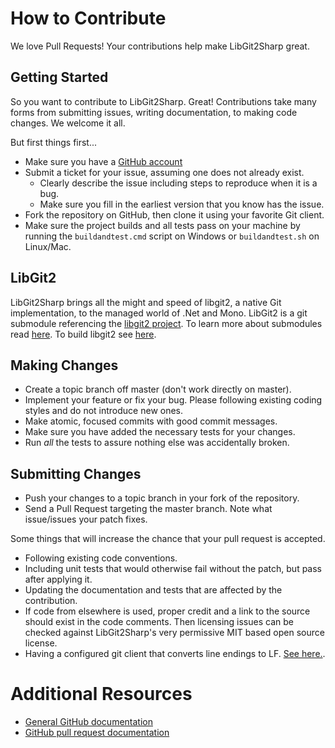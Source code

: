 # How to Contribute

We love Pull Requests! Your contributions help make LibGit2Sharp great.

## Getting Started

So you want to contribute to LibGit2Sharp. Great! Contributions take many forms from 
submitting issues, writing documentation, to making code changes. We welcome it all.

But first things first...

* Make sure you have a [GitHub account](https://github.com/signup/free)
* Submit a ticket for your issue, assuming one does not already exist.
  * Clearly describe the issue including steps to reproduce when it is a bug.
  * Make sure you fill in the earliest version that you know has the issue.
* Fork the repository on GitHub, then clone it using your favorite Git client.
* Make sure the project builds and all tests pass on your machine by running 
  the `buildandtest.cmd` script on Windows or `buildandtest.sh` on Linux/Mac.

## LibGit2

LibGit2Sharp brings all the might and speed of libgit2, a native Git implementation, to the managed world of .Net and Mono.
LibGit2 is a git submodule referencing the [libgit2 project](https://github.com/libgit2/libgit2). To learn more about 
submodules read [here](http://git-scm.com/book/en/v2/Git-Tools-Submodules).
To build libgit2 see [here](https://github.com/libgit2/libgit2sharp/wiki/How-to-build-x64-libgit2-and-LibGit2Sharp).

## Making Changes

* Create a topic branch off master (don't work directly on master).
* Implement your feature or fix your bug. Please following existing coding styles and do not introduce new ones.
* Make atomic, focused commits with good commit messages.
* Make sure you have added the necessary tests for your changes.
* Run _all_ the tests to assure nothing else was accidentally broken.

## Submitting Changes

* Push your changes to a topic branch in your fork of the repository.
* Send a Pull Request targeting the master branch. Note what issue/issues your patch fixes.

Some things that will increase the chance that your pull request is accepted.

* Following existing code conventions.
* Including unit tests that would otherwise fail without the patch, but pass after applying it.
* Updating the documentation and tests that are affected by the contribution.
* If code from elsewhere is used, proper credit and a link to the source should exist in the code comments. 
  Then licensing issues can be checked against LibGit2Sharp's very permissive MIT based open source license.
* Having a configured git client that converts line endings to LF. [See here.](https://help.github.com/articles/dealing-with-line-endings/).
# Additional Resources

* [General GitHub documentation](http://help.github.com/)
* [GitHub pull request documentation](https://help.github.com/articles/using-pull-requests/)
